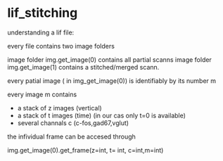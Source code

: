 # lif_stitching

understanding a lif file:


every file contains two image folders

image folder img.get_image(0) contains all partial scanns
image folder img.get_image(1) contains a stitched/merged scann.


every patial image ( in img_get_image(0)) is identifiably by its number m

every image m contains 
- a stack of z images (vertical)
- a stack of t images (time) (in our cas only t=0 is available)
- several channals c (c-fos,gad67,vglut)

the infividual frame can be accesed through 

img.get_image(0).get_frame(z=int, t= int, c=int,m=int)